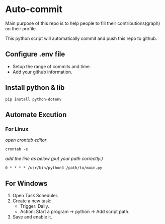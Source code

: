# Auto-commit
Main purpose of this repo is to help people to fill their contributions(graph) on their profile. 

This python script will automatically commit and push this repo to github.

##  Configure .env file
- Setup the range of commits and time.
- Add your github information.

## Install python & lib
```
pip install python-dotenv
```

## Automate Excution
### For Linux
*open crontab editor*
```
crontab -e
```
*add the line as below (put your path correctly.)*
```
0 * * * * /usr/bin/python3 /path/to/main.py
```

## For Windows
1. Open Task Scheduler.
2. Create a new task:
    - Trigger: Daily.
    - Action: Start a program → python → Add script path.
3. Save and enable it.
